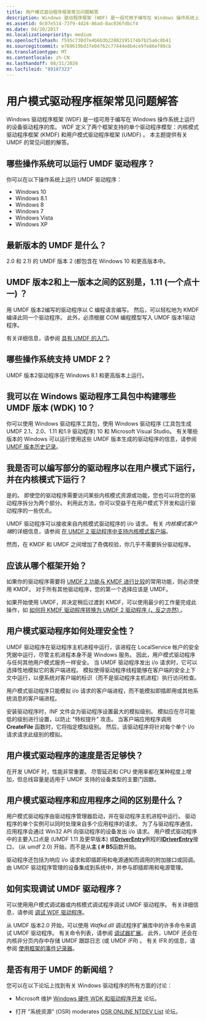 ```yaml
---
title: 用户模式驱动程序框架常见问题解答
description: Windows 驱动程序框架 (WDF) 是一组可用于编写在 Windows 操作系统上运行的设备驱动程序的库。
ms.assetid: 0c07e514-73f9-4d24-86ad-8ac036fdbcf4
ms.date: 04/20/2017
ms.localizationpriority: medium
ms.openlocfilehash: f595c738d7e4b6b3b22882195174b7b25a6c8b41
ms.sourcegitcommit: e769619bd37e04762c77444e8b4ce9fe86ef09cb
ms.translationtype: MT
ms.contentlocale: zh-CN
ms.lasthandoff: 08/31/2020
ms.locfileid: "89187323"
---
```

# <a name="user-mode-driver-framework-frequently-asked-questions"></a>用户模式驱动程序框架常见问题解答


Windows 驱动程序框架 (WDF) 是一组可用于编写在 Windows 操作系统上运行的设备驱动程序的库。 WDF 定义了两个框架支持的单个驱动程序模型：内核模式驱动程序框架 (KMDF) 和用户模式驱动程序框架 (UMDF) 。 本主题提供有关 UMDF 的常见问题的解答。

## <a name="which-operating-systems-can-run-umdf-drivers"></a>哪些操作系统可以运行 UMDF 驱动程序？


你可以在以下操作系统上运行 UMDF 驱动程序：

-   Windows 10
-   Windows 8.1
-   Windows 8
-   Windows 7
-   Windows Vista
-   Windows XP

## <a name="what-is-the-most-recent-version-of-umdf"></a>最新版本的 UMDF 是什么？


2.0 和 2.1) 的 UMDF 版本 2 (都包含在 Windows 10 和更高版本中。

## <a name="what-is-the-difference-between-umdf-version-2-and-the-previous-version-111-one-dot-eleven"></a>UMDF 版本2和上一版本之间的区别是，1.11 (一个点十一) ？


用 UMDF 版本2编写的驱动程序以 C 编程语言编写。 然后，可以轻松地为 KMDF 编译此同一个驱动程序。 此外，必须根据 COM 编程模型写入 UMDF 版本1驱动程序。 

有关详细信息，请参阅 [具有 UMDF 的入门](getting-started-with-umdf-version-2.md)。

## <a name="which-operating-systems-support-umdf-2"></a>哪些操作系统支持 UMDF 2？


UMDF 版本2驱动程序在 Windows 8.1 和更高版本上运行。

## <a name="which-umdf-versions-can-i-build-against-in-windows-driver-kit-wdk10"></a>我可以在 Windows 驱动程序工具包中构建哪些 UMDF 版本 (WDK) 10？


你可以使用 Windows 驱动程序工具包，使用 Windows 驱动程序 (工具包生成 UMDF 2.1、2.0、1.11 和1.9 驱动程序) 10 和 Microsoft Visual Studio。 有关哪些版本的 Windows 可以运行使用这些 UMDF 版本生成的驱动程序的信息，请参阅 [UMDF 版本历史记录](umdf-version-history.md)。

## <a name="can-i-write-part-of-my-driver-to-run-in-user-mode-and-part-in-kernel-mode"></a>我是否可以编写部分的驱动程序以在用户模式下运行，并在内核模式下运行？


是的。 即使您的驱动程序需要访问某些内核模式资源或功能，您也可以将您的驱动程序拆分为两个部分。 利用此方法，你可以受益于在用户模式下开发和运行驱动程序的一些优点。

UMDF 驱动程序可以接收来自内核模式驱动程序的 i/o 请求。 有关 *内核模式客户端*的详细信息，请参阅 [在 UMDF 2 驱动程序中支持内核模式客户端](supporting-kernel-mode-clients-in-umdf-drivers.md)。

然而，在 KMDF 和 UMDF 之间增加了奇偶校验，你几乎不需要拆分驱动程序。

##  <a name="which-framework-should-i-start-with"></a>应该从哪个框架开始？


如果你的驱动程序需要将 [UMDF 2 功能与 KMDF 进行比较](comparing-umdf-2-0-functionality-to-kmdf.md)的常用功能，则必须使用 KMDF。 对于所有其他驱动程序，您的第一个选择应该是 UMDF。

如果开始使用 UMDF，并决定稍后过渡到 KMDF，可以使用最少的工作量完成此操作，如 [如何将 KMDF 驱动程序转换为 UMDF 2 驱动程序 (，反之亦然) ](how-to-generate-a-umdf-driver-from-a-kmdf-driver.md)。

## <a name="how-do-user-mode-drivers-handle-security"></a>用户模式驱动程序如何处理安全性？


UMDF 驱动程序在驱动程序主机进程中运行，该进程在 LocalService 帐户的安全凭据中运行，尽管主机进程本身不是 Windows 服务。 因此，用户模式驱动程序与任何其他用户模式服务一样安全。 当 UMDF 驱动程序发出 i/o 请求时，它可以选择性地模拟它的客户端进程。 模拟使得驱动程序线程能够在客户端的安全上下文中运行，以便系统对客户端的标识（而不是驱动程序主机进程）执行访问检查。

用户模式驱动程序只能模拟 i/o 请求的客户端进程，而不能模拟即插即用或其他系统消息的客户端进程。

安装驱动程序时，INF 文件会为驱动程序设置最大的模拟级别。 模拟应在尽可能低的级别进行设置，以防止 "特权提升" 攻击。 当客户端应用程序调用 **CreateFile** 函数时，它将指定模拟级别。 然后，该驱动程序将针对每个单个 i/o 请求请求此级别的模拟。

## <a name="will-a-user-mode-driver-be-fast-enough"></a>用户模式驱动程序的速度是否足够快？


在开发 UMDF 时，性能非常重要。 尽管延迟和 CPU 使用率都在某种程度上增加，但总线容量是适用于 UMDF 支持的设备类型的主要门因数。

## <a name="what-is-the-difference-between-a-user-mode-driver-and-an-application"></a>用户模式驱动程序和应用程序之间的区别是什么？


用户模式驱动程序由驱动程序管理器启动，并在驱动程序主机进程中运行。 驱动程序的单个实例可以同时处理来自多个应用程序的请求。 为了与驱动程序通信，应用程序会通过 Win32 API 向驱动程序的设备发出 i/o 请求。 用户模式驱动程序中的主要入口点是 (UMDF 1.11 及更早版本) 或[**DriverEntry**](./driverentry-for-kmdf-drivers.md)例程的[**IDriverEntry**](/windows-hardware/drivers/ddi/wudfddi/nn-wudfddi-idriverentry)接口， (从 umdf 2.0) 开始，而不是从**主 ( # B5**函数开始。

驱动程序还包括为响应 i/o 请求和即插即用和电源通知而调用的附加接口或回调。 由 UMDF 驱动程序管理的设备集成到系统中，并参与即插即用和电源管理。

## <a name="how-do-i-debug-a-umdf-driver"></a>如何实现调试 UMDF 驱动程序？


可以使用用户模式调试器或内核模式调试程序调试 UMDF 驱动程序。 有关详细信息，请参阅 [调试 WDF 驱动程序](debugging-a-wdf-driver.md)。

从 UMDF 版本2.0 开始，可以使用 *Wdfkd.dll* 调试程序扩展库中的许多命令来调试 UMDF 驱动程序。 有关命令列表，请参阅 [调试器扩展](debugger-extensions-for-kmdf-drivers.md)。 此外，UMDF 还会在内核非分页内存中存储 UMDF 跟踪日志 (或 UMDF *IFR*) 。 有关 IFR 的信息，请参阅 [使用框架的事件记录器](using-the-framework-s-event-logger.md)。

## <a name="is-there-a-newsgroup-for-umdf"></a>是否有用于 UMDF 的新闻组？


您可以在以下论坛上找到有关 Windows 驱动程序的所有方面的讨论：

-   Microsoft 维护 [Windows 硬件 WDK 和驱动程序开发](https://social.msdn.microsoft.com/Forums/windowsdesktop/home?forum=wdk) 论坛。

-   打开 "系统资源" (OSR) moderates [OSR ONLINE NTDEV List](https://community.osr.com/) 论坛。

 

